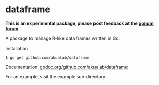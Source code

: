 dataframe
=========

**This is an experimental package, please post feedback at the [gonum forum](https://groups.google.com/forum/#!forum/gonum-dev).**

A package to manage R-like data frames written in Go.

Installation

    $ go get github.com/akualab/dataframe

Documentation: [godoc.org/github.com/akualab/dataframe](http://godoc.org/github.com/akualab/dataframe)

For an example, visit the example sub-directory.
